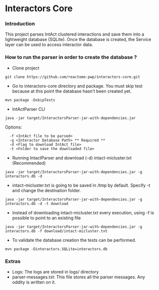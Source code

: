 # Interactors Core


### Introduction

This project parses IntAct clustered interactions and save them into a lightweight database (SQLite). Once the database is created, the Service layer can be used to access interactor data.


### How to run the parser in order to create the database ?

- Clone project

```
git clone https://github.com/reactome-pwp/interactors-core.git
```

- Go to interactors-core directory and package. You must skip test because at this point the database hasn't been created yet.

```
mvn package -DskipTests
```

- IntActParser CLI

```
java -jar target/InteractorsParser-jar-with-dependencies.jar
```

Options:

```
  -f <IntAct file to be parsed>
  -g <Interactor Database Path> ** Required **
  -d <Flag to download IntAct file>
  -t <Folder to save the downloaded file>
```

* Running IntactParser and download (-d) intact-micluster.txt (Recommended)

```
java -jar target/InteractorsParser-jar-with-dependencies.jar -g interactors.db -d
```

* intact-micluster.txt is going to be saved in /tmp by default. Specify -t <path> and change the destination folder.

```
java -jar target/InteractorsParser-jar-with-dependencies.jar -g interactors.db -d -t download
```

* Instead of downloading intact-micluster.txt every execution, using -f is possible to point to an existing file

```
java -jar target/InteractorsParser-jar-with-dependencies.jar -g interactors.db -f download/intact-micluster.txt
```

* To validate the database creation the tests can be performed.

```
mvn package -Dinteractors.SQLite=interactors.db
```

### Extras

* Logs: The logs are stored in logs/ directory
* parser-messages.txt: This file stores all the parser messages. Any oddity is written on it.